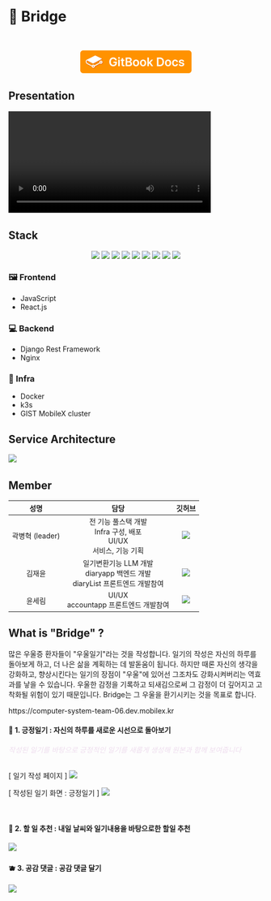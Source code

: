 <h1>🌱 Bridge</h1>
<br>
<p align="center">
	<a href="https://bridge-5.gitbook.io/bridge/">
		<img src="/assets/gitbook.png" width="220" height="45"/>
	</a>
</p>
<h2>Presentation</h2>
<video src='https://github-production-user-asset-6210df.s3.amazonaws.com/67510613/335838014-a9af22a9-5328-4fa0-ac46-1a68acdea479.mp4?X-Amz-Algorithm=AWS4-HMAC-SHA256&X-Amz-Credential=AKIAVCODYLSA53PQK4ZA%2F20240602%2Fus-east-1%2Fs3%2Faws4_request&X-Amz-Date=20240602T031413Z&X-Amz-Expires=300&X-Amz-Signature=c5189c2899b54cebc1dfd7153b7706d92df17ef47ca0b17719481401dd9ca859&X-Amz-SignedHeaders=host&actor_id=67510613&key_id=0&repo_id=801500930' width="400"></video>

<h2>Stack</h2>
<div align="center">
  <img src="https://img.shields.io/badge/Javascript-orange?style=flat-square&logo=Javascript&logoColor=white"/></a>
  <img src="https://img.shields.io/badge/React-18.2.66-13BEF9?style=flat-square&logo=React&logoColor=white"/></a>
  <img src="https://img.shields.io/badge/Django-4.2.13-Green?style=flat-square&logo=Django&logoColor=white"/></a>
  <img src="https://img.shields.io/badge/Django Rest Framework-3.15.1-yellow?style=flat-square&logo=Django&logoColor=white"/></a>
  <img src="https://img.shields.io/badge/Vite-purple?style=flat-square&logo=Vite&logoColor=white"/></a>
  <img src="https://img.shields.io/badge/npm-purple?style=flat-square&logo=npm&logoColor=white"/></a>
  <img src="https://img.shields.io/badge/Kubernetes-326ce5?style=flat-square&logo=Kubernetes&logoColor=white"/></a>
  <img src="https://img.shields.io/badge/NGINX-009639?style=flat-square&logo=NGINX&logoColor=white"/></a>
  <img src="https://img.shields.io/badge/Docker-2496ED?style=flat-square&logo=Docker&logoColor=white"/></a>
</div>

### 🖼 Frontend

- JavaScript
- React.js

### 💻 Backend

 - Django Rest Framework
 - Nginx

### 📡 Infra

 - Docker
 - k3s
 - GIST MobileX cluster
<div>
</div>
<h2>Service Architecture</h2>
<img src="https://github.com/Aiden-Kwak/Bridge/assets/67510613/cd92fa72-5460-470f-ae5c-09db5a879f7c">


<h2>Member</h2>
<table style="width:100%">
  <thead>
    <tr>
      <th style="text-align:center;">성명</th>
      <th style="text-align:center;">담당</th>
      <th style="text-align:center;">깃허브</th>
    </tr>
  </thead>
  <tbody>
    <tr>
      <td style="text-align:center;">곽병혁 (leader)</td>
      <td style="text-align:center;">전 기능 풀스택 개발<br/>Infra 구성, 배포<br/>UI/UX<br/>서비스, 기능 기획</td>
      <td style="text-align:center;"><a href="https://github.com/Aiden-Kwak"><img src="http://img.shields.io/badge/Aiden--Kwak-655ced?style=social&logo=github"/></a></td>
    </tr>
    <tr>
      <td style="text-align:center;">김재윤</td>
      <td style="text-align:center;">
        일기변환기능 LLM 개발<br/>
        diaryapp 백엔드 개발<br/>
        diaryList 프론트엔드 개발참여
      </td>
      <td style="text-align:center;"><a href="https://github.com/1MTW"><img src="http://img.shields.io/badge/1MTW-655ced?style=social&logo=github"/></a></td>
    </tr>
    <tr>
      <td style="text-align:center;">윤세림</td>
      <td style="text-align:center;">
        UI/UX<br/>
        accountapp 프론트엔드 개발참여
      </td>
      <td style="text-align:center;"><a href="https://github.com/
20215139YunSerim"><img src="http://img.shields.io/badge/20215139YunSerim-655ced?style=social&logo=github"/></a></td>
    </tr>
  </tbody>
</table>

<h2>What is "Bridge" ?</h2>
<p>많은 우울증 환자들이 "우울일기"라는 것을 작성합니다. 일기의 작성은 자신의 하루를 돌아보게 하고, 더 나은 삶을 계획하는 데 발돋움이 됩니다. 하지만 때론 자신의 생각을 강화하고, 향상시킨다는 일기의 장점이 "우울"에 있어선 그조차도 강화시켜버리는 역효과를 낳을 수 있습니다. 우울한 감정을 기록하고 되새김으로써 그 감정이 더 깊어지고 고착화될 위험이 있기 때문입니다. Bridge는 그 우울을 환기시키는 것을 목표로 합니다.</p>
<a src="https://computer-system-team-06.dev.mobilex.kr">https://computer-system-team-06.dev.mobilex.kr</a>
<br>
<h4>🍎 1. 긍정일기 : 자신의 하루를 새로운 시선으로 돌아보기</h4>
<p style="color: #ede; font-style: italic;">작성된 일기를 바탕으로 긍정적인 일기를 새롭게 생성해 원본과 함께 보여줍니다</p>
<br>
[ 일기 작성 페이지 ]
<img src="https://github.com/Aiden-Kwak/Bridge/assets/67510613/36d6bffc-60bf-4e9a-acd6-bf40bc6095df">

[ 작성된 일기 화면 : 긍정일기 ]
<img src="https://github.com/Aiden-Kwak/Bridge/assets/67510613/ae1a4e00-73ba-4c06-a21b-4907d1c9c0d0">

<br>
<h4>🍋 2. 할 일 추천 : 내일 날씨와 일기내용을 바탕으로한 할일 추천</h4>
<img src="https://github.com/Aiden-Kwak/Bridge/assets/67510613/ab860758-df0c-4f19-9b21-c5f314339a19">
<br>
<h4>🫐 3. 공감 댓글 : 공감 댓글 달기</h4>
<img src="https://github.com/Aiden-Kwak/Bridge/assets/67510613/375a1f04-fa83-461c-bf9c-10f555f677ae">








